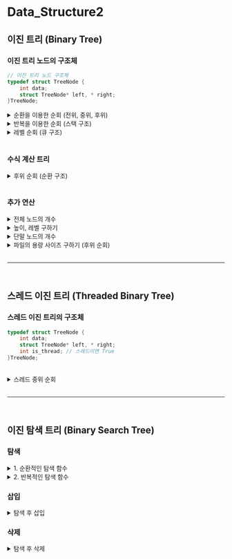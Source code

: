# Data_Structure2

## 이진 트리 (Binary Tree)

### 이진 트리 노드의 구조체

```C
// 이진 트리 노드 구조체
typedef struct TreeNode {
	int data;
	struct TreeNode* left, * right;
}TreeNode;

```
<details>
 
  <summary> 순환을 이용한 순회 (전위, 중위, 후위) </summary>
  
```C
// 중위 순회
void inorder(TreeNode* root) {
	if (root != NULL) {
		inorder(root->left);
		printf("[ %2d ] ", root->data);
		inorder(root->right);
	}
}
  
// 전위 순회
void preorder(TreeNode* root) {
	if (root != NULL) {
		printf("[ %2d ] ", root->data);
		preorder(root->left);
		preorder(root->right);
	}
}
  
// 후위 순회
void postorder(TreeNode* root) {
	if (root != NULL) {
		postorder(root->left);
		postorder(root->right);
		printf("[ %2d ] ", root->data);
	}
}
```
  
</details>
  
  
<details>
  
  <summary> 반복을 이용한 순회 (스택 구조) </summary>
  
```C
void inorder_iter(TreeNode* root) {
	while (1) {
		for (;root;root = root->left)
			push(root);
		root = pop();
		if (!root)break;
		printf("[%d] ", root->data);
		root = root->right;
	}
}
 ```
  
  
Stack의 push, pop 연산
  
```C
  
int top = -1;
TreeNode* stack[SIZE];

void push(TreeNode* p) {
	if (top < SIZE - 1)
		stack[++top] = p;
}

TreeNode* pop() {
	TreeNode* p = NULL;
	if (top >= 0)
		p = stack[top--];
	return p;
}
```

	
</details>
		
<details>
	
  <summary> 레벨 순회 (큐 구조) </summary>
  
  
```C
void level_order(TreeNode* ptr) {
	QueueType q;

	init_queue(&q);

	if (ptr == NULL) return;

	enqueue(&q, ptr);
	while (!is_empty(&q)) {
		ptr = dequeue(&q);
		printf(" [%d] ", ptr->data);
		if (ptr->left)
			enqueue(&q, ptr->left);
		if (ptr->right)
			enqueue(&q, ptr->right);
	}
}
```
	
	
<br>
노드 큐 구조
	
```C
typedef struct TreeNode {
	int data;
	struct TreeNode* left, * right;
}TreeNode;

#define MAX_QUEUE_SIZE 100
typedef TreeNode* element;
typedef struct {
	element data[MAX_QUEUE_SIZE];
	int front, rear;
}QueueType;

void error(char* message) {
	fprintf(stderr, "%s\n", message);
	exit(1);
}

void init_queue(QueueType* q) {
	q->front = q->rear = 0;
}

int is_empty(QueueType* q) {
	return (q->front == q->rear);
}

int is_full(QueueType* q) {
	return((q->rear + 1) % MAX_QUEUE_SIZE == q->front);
}

void enqueue(QueueType* q, element item) {
	if (is_full(q))
		error("큐가 포화상태입니다.");
	q->rear = (q->rear + 1) % MAX_QUEUE_SIZE;
	q->data[q->rear] = item;
}

element dequeue(QueueType* q) {
	if (is_empty(q))
		error("큐가 공백상태입니다.");
	q->front = (q->front + 1) % MAX_QUEUE_SIZE;
	return q->data[q->front];
}
```
  
</details>
		

<br>

	
	
### 수식 계산 트리 
	
<details>
	<summary> 후위 순회 (순환 구조) </summary>
	
	
```C
// 수식 계산 함수
int evaluate(TreeNode* root) {
	int op1, op2;
	
	if (root == NULL)
		return 0;
	if (root->left == NULL && root->right == NULL)
		return root->data;
	else {
		op1 = evaluate(root->left);
		op2 = evaluate(root->right);
		printf("%d %c %d 을 계산합니다. \n", op1, root->data, op2);
		switch (root->data) {
		case '+':
			return op1 + op2;
		case '-':
			return op1 - op2;
		case '*':
			return op1 * op2;
		case '/':
			return op1 / op2;
		}
	}
	return 0;
}
	
```
	
</details>
	
<br>
	
### 추가 연산
	
<details>
	<summary> 전체 노드의 개수 </summary>
	
```C
// 전체 노드의 개수 (루트 노드 + 왼쪽 서브 트리 + 오른쪽 서브트리)
int get_node_count(TreeNode* node) {
	int count = 0;

	if (node != NULL)
		count = 1 + get_node_count(node->left) + get_node_count(node->right);

	return count;
}	
```
</details>

<details>
	<summary> 높이, 레벨 구하기 </summary>

```C
// 트리 높이 구하기 (왼쪽 서브트리, 오른쪽 서브트리 중 더 높은 값)
int get_height(TreeNode* node) {
	int height = 0;

	if (node != NULL)
		height = 1 + max(get_height(node->left), get_height(node->right));
	return height;
}
```
	
</details>
	
<details>
	<summary> 단말 노드의 개수 </summary>

```C
// 단말 노드 개수 (왼쪽/오른쪽 자식이 동시에 0인 경우)
int get_leaf_count(TreeNode* node) {
	int count = 0;

	if (node != NULL)
		if (node->left == NULL && node->right == NULL)
			return 1;
		else
			count = get_node_leaf(node->left) + get_node_leaf(node->right);

	return count;
}

</details>
	
<details>
	<summary> 트리의 높이 </summary>

```C
// 트리 높이 구하기 (왼쪽 서브트리, 오른쪽 서브트리 중 더 높은 값)
int get_height(TreeNode* node) {
	int height = 0;

	if (node != NULL)
		height = 1 + max(get_height(node->left), get_height(node->right));
	return height;
}

```
	
</details>
	
<details>
	<summary> 파일의 용량 사이즈 구하기 (후위 순회) </summary>

```C

int calc_dir_size(TreeNode* root) {
	int left_size, right_size;
	if (root == NULL) return 0;

	left_size = calc_dir_size(root->left);
	right_size = calc_dir_size(root->right);
	return (root->data + left_size + right_size);
}
```
		
</details>
	
	
<br>
<hr>
<br>
	
## 스레드 이진 트리 (Threaded Binary Tree)
	
### 스레드 이진 트리의 구조체

```C
typedef struct TreeNode {
	int data;
	struct TreeNode* left, * right;
	int is_thread; // 스레드이면 True
}TreeNode;
```
	
<br>

<details>
	<summary> 스레드 중위 순회 </summary>
	

```C

// 중위 후속자를 찾는 함수
TreeNode* find_successor(TreeNode* p) {
	TreeNode* q = p->right; // p의 오른쪽 포인터
	// 오른쪽 포인터가 NUL이거나 스레드이면 오른쪽 포인터를 반환
	if (q == NULL || p->is_thread == TRUE)
		return q;

	// 오른쪽 자식이면 다시 가장 왼쪽 노드로 이동
	while (q->left != NULL)
		q = q->left;
	return q;
}

// 스레드 중위 순회
void thread_inorder(TreeNode* t) {
	TreeNode* q;

	q = t;
	while (q->left)		// 가장 왼쪽 노드로 이동
		q = q->left;
	do {
		printf("%c -> ", q->data);	// 데이터 출력
		q = find_successor(q);		// 후속자 함수 호출
	} while (q);
}

```

</details>
	
<br>
<hr>
<br>
	
## 이진 탐색 트리 (Binary Search Tree)
	
### 탐색
	
<details>
	<summary> 1. 순환적인 탐색 함수 </summary>
	
```C
// 순환적 탐색 함수
TreeNode* search(TreeNode* node, int key) {
	TreeNode* p = node;

	if (node == NULL) return NULL;  // 탐색 실패한 경우(마지막 노드까지 도달)

	if (key == node->data) return node; // 탐색 성공한 경우 해당 노드 주소 반환
	else if (key > node->data)
		search(node->right, key);
	else
		search(node->left, key);
}	
```
	
</details>
	

<details>
	<summary> 2. 반복적인 탐색 함수 </summary>

```C
// 반복적 탐색 함수
TreeNode* search2(TreeNode* node, int key) {
	while (node != NULL) {
		if (key == node->data)return node; // 탐색 성공한 경우 해당 노드 주소 반환
		else if (key < node->data)
			node = node->left;
		else
			node = node->right;
	}
	return NULL; // 탐색에 실패한 경우 NULL반환
}
```
	
</details>

### 삽입
	
<details>
	<summary> 탐색 후 삽입 </summary>
	
```C
// 트리의 새로운 노드 동적 할당
TreeNode* new_node(int item) {
	TreeNode* temp = (TreeNode*)malloc(sizeof(TreeNode));
	temp->data = item;
	temp->left = temp->right = NULL;
	return temp;
}

// 탐색 후 특정 위치에 새로운 key를 갖는 노드 삽입
TreeNode* insert_node(TreeNode* node, int key) {
	
	// 트리가 공백이면 새로운 노드를 반환
	if (node == NULL)return new_node(key);
	
	if (key < node->data)
		node->left = insert_node(node->left, key);
	else if (key > node->data)
		node->right = insert_node(node->right, key);

	// 변경된 루트 포인터 반환
	return node;
}
```
	
</details>
	
	
### 삭제

<details>	
	<summary> 탐색 후 삭제 </summary>
	
```C

// 가장 왼쪽 단말 노드 탐색
TreeNode* min_value_node(TreeNode* node) {
	TreeNode* current = node;

	while (current->left != NULL)
		current = current->left;

	return current;
}

// 노드 탐색 후 삭제
TreeNode* delete_node(TreeNode* root, int key) {
	if (root == NULL) return root;

	// 탐색
	if (key < root->data)
		root->left = delete_node(root->left, key);
	else if (key > root->data)
		root->right = delete_node(root->right, key);
	// 탐색 성공한 경우 (key==root->data)
	else {
		// 왼쪽 자식 노드가 없는 경우 - 오른쪽 자식 노드 연결
		if (root->left == NULL) {
			TreeNode* temp = root->right;
			free(root);
			return temp;
		}
		// 오른쪽 자식 노드가 없는 경우 - 왼쪽 자식 노드 연결
		else if (root->right == NULL) {
			TreeNode* temp = root->left;
			free(root);
			return temp;
		}
		// 세번째 경우
		// 오른쪽 서브트리에서 가장 왼쪽 단말 노드 탐색
		TreeNode* temp = min_value_node(root->right);

		// 중외 순회시 후계 노드 복사
		root->data = temp->data;
		// 중외 순회시 후계 노드 삭제
		root->right = delete_node(root->right, temp->data);
	}
	return root;
}
```
	
</details>
